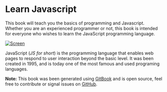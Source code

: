 Learn Javascript
======

This book will teach you the basics of programming and Javascript. Whether you are an experienced programmer or not, this book is intended for everyone who wishes to learn the JavaScript programming language.

[![Screen](https://raw.github.com/GitbookIO/javascript/master/assets/intro.png)](https://raw.github.com/GitbookIO/javascript/master/assets/intro.png)

JavaScript (*JS for short*) is the programming language that enables web pages to respond to user interaction beyond the basic level. It was been created in 1995, and is today one of the most famous and used programing languages.


**Note:** This book was been generated using [GitBook](http://www.gitbook.io) and is open source, feel free to contribute or signal issues on [GitHub](https://github.com/GitbookIO/javascript).